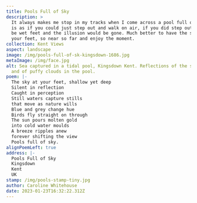 ```yaml
---
title: Pools Full of Sky
description: >
  It always makes me stop in my tracks when I come across a pool full of sky. It
  is as if you could just step out and walk on air, if you did step out it would
  be wet feet and the illusion would be gone. Much better to have the sky at
  your feet, so near so far and enjoy the moment.
collection: Kent Views
aspect: landscape
image: /img/pools-full-of-sk-kingsdown-1686.jpg
metaImage: /img/face.jpg
alt: Sea captured in a tidal pool, Kingsdown Kent. Reflections of the sunrise
  and of puffy clouds in the pool.
poem: |-
  The sky at your feet, shallow yet deep
  Silent in reflection
  Caught in perception 
  Still waters capture stills
  that move as nature wills
  Blue and grey change hue
  Birds fly straight on through
  The sun pours molten gold
  into cold water moulds
  A breeze ripples anew
  forever shifting the view
  Pools full of sky.
alignPoemLeft: true
address: |-
  Pools Full of Sky
  Kingsdown
  Kent
  UK
stamp: /img/pools-stamp-tiny.jpg
author: Caroline Whitehouse
date: 2023-01-23T16:32:22.312Z
---
```

